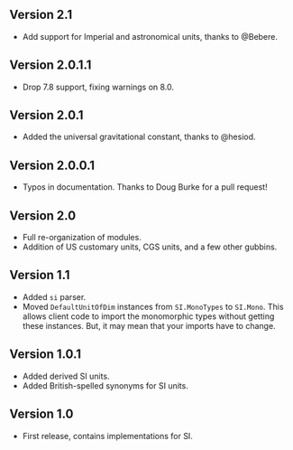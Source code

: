 Version 2.1
-----------

* Add support for Imperial and astronomical units, thanks to @Bebere.

Version 2.0.1.1
---------------

* Drop 7.8 support, fixing warnings on 8.0.

Version 2.0.1
-------------

* Added the universal gravitational constant, thanks to @hesiod.

Version 2.0.0.1
---------------

* Typos in documentation. Thanks to Doug Burke for a pull request!

Version 2.0
-----------

* Full re-organization of modules.
* Addition of US customary units, CGS units, and a few other gubbins.

Version 1.1
-----------

* Added `si` parser.
* Moved `DefaultUnitOfDim` instances from `SI.MonoTypes` to `SI.Mono`. This allows
  client code to import the monomorphic types without getting these instances. But,
  it may mean that your imports have to change.

Version 1.0.1
-------------

 * Added derived SI units.
 * Added British-spelled synonyms for SI units.

Version 1.0
-----------

 * First release, contains implementations for SI.
